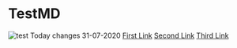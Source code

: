 # TestMD
![test](https://github.com/hirenp-waferwire/TestMD/workflows/test/badge.svg)
Today changes 31-07-2020 
[First Link](https://www.google.com)
[Second Link](https://www.testaaaaaa.com)
[Third Link](https://www.google.com)
